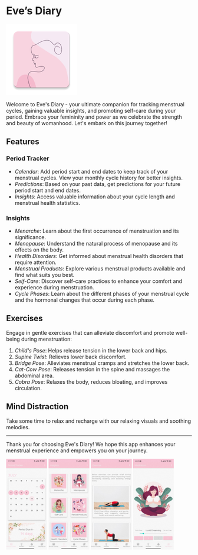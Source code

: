 # Eve’s Diary 

![Eve's Diary Logo](/app/src/main/res/mipmap-xxxhdpi/ic_eve.png)

Welcome to Eve's Diary - your ultimate companion for tracking menstrual cycles, gaining valuable insights, and promoting self-care during your period. Embrace your femininity and power as we celebrate the strength and beauty of womanhood. Let's embark on this journey together!

## Features
### Period Tracker

- *Calendar*: Add period start and end dates to keep track of your menstrual cycles. View your monthly cycle history for better insights.
- *Predictions*: Based on your past data, get predictions for your future period start and end dates.
- *Insights*: Access valuable information about your cycle length and menstrual health statistics.

### Insights

- *Menarche*: Learn about the first occurrence of menstruation and its significance.
- *Menopause*: Understand the natural process of menopause and its effects on the body.
- *Health Disorders*: Get informed about menstrual health disorders that require attention.
- *Menstrual Products*: Explore various menstrual products available and find what suits you best.
- *Self-Care*: Discover self-care practices to enhance your comfort and experience during menstruation.
- *Cycle Phases*: Learn about the different phases of your menstrual cycle and the hormonal changes that occur during each phase.

## Exercises

Engage in gentle exercises that can alleviate discomfort and promote well-being during menstruation:

1. *Child's Pose*: Helps release tension in the lower back and hips.
2. *Supine Twist*: Relieves lower back discomfort.
3. *Bridge Pose*: Alleviates menstrual cramps and stretches the lower back.
4. *Cat-Cow Pose*: Releases tension in the spine and massages the abdominal area.
5. *Cobra Pose*: Relaxes the body, reduces bloating, and improves circulation.

## Mind Distraction

Take some time to relax and recharge with our relaxing visuals and soothing melodies.

---

Thank you for choosing Eve's Diary! We hope this app enhances your menstrual experience and empowers you on your journey.


<p float="left">
  <img src="/screenshots/tracker.jpeg" width="22%" height="20%" />
  <img src="/screenshots/insights.jpeg" width="22%" height="20%" />
  <img src="/screenshots/exercise.jpeg" width="22%" height="20%" />
  <img src="/screenshots/meditation.jpeg" width="22%" height="20%" />
</p>
